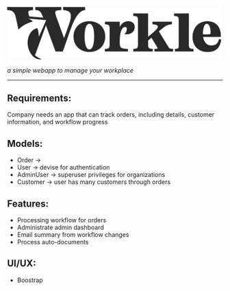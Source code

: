 <img src="app/assets/images/logo.png" alt="Workle logo" style="width:500px;"/>

_a simple webapp to manage your workplace_

---

## Requirements: 
Company needs an app that can track orders, including details, customer information, and workflow progress

## Models:
- Order -> 
- User -> devise for authentication
- AdminUser -> superuser privileges for organizations
- Customer -> user has many customers through orders

## Features:
- Processing workflow for orders
- Administrate admin dashboard
- Email summary from workflow changes
- Process auto-documents

## UI/UX:
- Boostrap